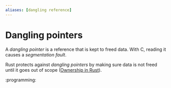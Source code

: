 ```yaml
---
aliases: [dangling reference]
---
```


# Dangling pointers

A *dangling pointer* is a reference that is kept to freed data. With C, reading it causes a *segmentation fault*.

Rust protects against *dangling pointers* by making sure data is not freed until it goes out of scope ([Ownership in Rust](88el)).

:programming:
